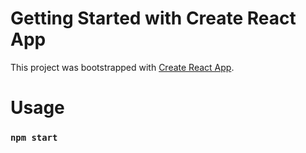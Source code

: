 # Getting Started with Create React App

This project was bootstrapped with [Create React App](https://github.com/facebook/create-react-app).

# Usage
### `npm start`
